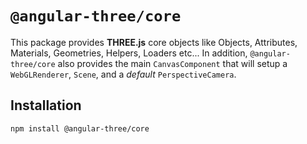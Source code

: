 # `@angular-three/core`

This package provides **THREE.js** core objects like Objects, Attributes, Materials, Geometries, Helpers, Loaders etc... In addition, `@angular-three/core` also provides the main `CanvasComponent` that will setup a `WebGLRenderer`, `Scene`, and a _default_ `PerspectiveCamera`.

## Installation

```shell
npm install @angular-three/core
```
